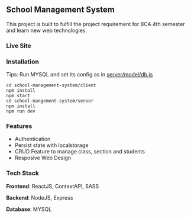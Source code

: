 ## School Management System

This project is built to fulfill the project requirement for BCA 4th semester and learn new web technologies.

### Live Site

### Installation

Tips: Run MYSQL and set its config as in [server/model/db.js](https://github.com/EmpAsh938/school-management-system/blob/main/server/model/db.js)

```
cd school-management-system/client
npm install
npm start
cd school-mangement-system/server
npm install
npm run dev
```

### Features

- Authentication
- Persist state with localstorage
- CRUD Feature to manage class, section and students
- Resposive Web Design

### Tech Stack

**Frontend**: ReactJS, ContextAPI, SASS

**Backend**: NodeJS, Express

**Database**: MYSQL
